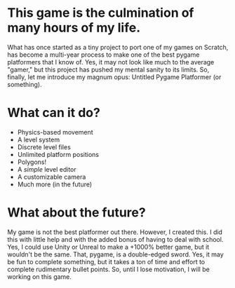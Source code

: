 # This game is the culmination of many hours of my life.
What has once started as a tiny project to port one of my games on Scratch, has become a multi-year process to make one of the best pygame platformers that I know of. Yes, it may not look like much to the average "gamer," but this project has pushed my mental sanity to its limits. So, finally, let me introduce my magnum opus: Untitled Pygame Platformer (or something).
# What can it do?
* Physics-based movement
* A level system
* Discrete level files
* Unlimited platform positions
* Polygons!
* A *simple* level editor
* A customizable camera
* Much more (in the future)
# What about the future?
My game is not the best platformer out there. However, I created this. I did this with little help and with the added bonus of having to deal with school. Yes, I could use Unity or Unreal to make a +1000% better game, but it wouldn't be the same. That, pygame, is a double-edged sword. Yes, it may be fun to complete something, but it takes a ton of time and effort to complete rudimentary bullet points. So, until I lose motivation, I will be working on this game.

